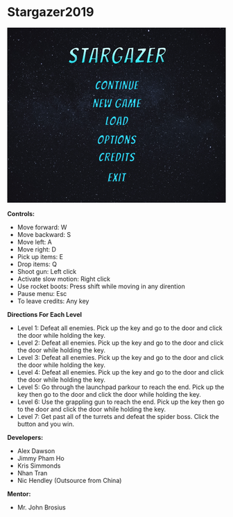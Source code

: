 # Stargazer2019

![](Images/Menu.PNG)

**Controls:**
- Move forward: W
- Move backward: S
- Move left: A
- Move right: D
- Pick up items: E
- Drop items: Q
- Shoot gun: Left click
- Activate slow motion: Right click
- Use rocket boots: Press shift while moving in any dirention
- Pause menu: Esc
- To leave credits: Any key

**Directions For Each Level**
- Level 1: Defeat all enemies. Pick up the key and go to the door and click the door while holding the key.
- Level 2: Defeat all enemies. Pick up the key and go to the door and click the door while holding the key.
- Level 3: Defeat all enemies. Pick up the key and go to the door and click the door while holding the key.
- Level 4: Defeat all enemies. Pick up the key and go to the door and click the door while holding the key.
- Level 5: Go through the launchpad parkour to reach the end. Pick up the key then go to the door and click the door while holding the key.
- Level 6: Use the grappling gun to reach the end. Pick up the key then go to the door and click the door while holding the key.
- Level 7: Get past all of the turrets and defeat the spider boss. Click the button and you win.

**Developers:**
- Alex Dawson
- Jimmy Pham Ho
- Kris Simmonds
- Nhan Tran
- Nic Hendley (Outsource from China)

**Mentor:**
- Mr. John Brosius

